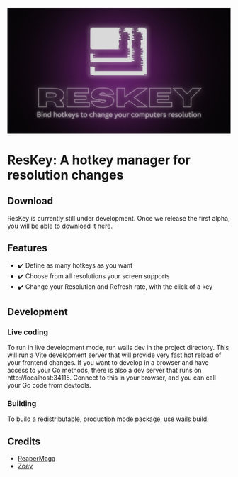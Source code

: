 ![preview image](.github/preview.png)

# ResKey: A hotkey manager for resolution changes

## Download

ResKey is currently still under development. Once we release the first alpha, you will be able to download it here.

## Features

- ✔️ Define as many hotkeys as you want
- ✔️ Choose from all resolutions your screen supports
- ✔️ Change your Resolution and Refresh rate, with the click of a key

## Development 

### Live coding

To run in live development mode, run wails dev in the project directory. This will run a Vite development server that will provide very fast hot reload of your frontend changes. If you want to develop in a browser and have access to your Go methods, there is also a dev server that runs on http://localhost:34115. Connect to this in your browser, and you can call your Go code from devtools.

### Building

To build a redistributable, production mode package, use wails build.

## Credits

- [ReaperMaga]('https://github.com/reapermaga')
- [Zoey]('https://github.com/zoey-kaiser')